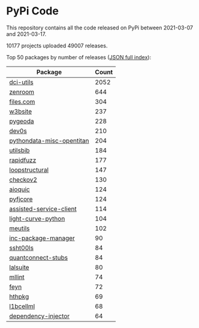 # PyPi Code

This repository contains all the code released on PyPi between 2021-03-07 and 2021-03-17.

10177 projects uploaded 49007 releases. 

Top 50 packages by number of releases ([JSON full index](./index.json)):

| Package   | Count |
|-----------|-------|
| [dci-utils](https://github.com/pypi-data/pypi-code-78/tree/import/dci-utils) | 2052 |
| [zenroom](https://github.com/pypi-data/pypi-code-78/tree/import/zenroom) | 644 |
| [files.com](https://github.com/pypi-data/pypi-code-78/tree/import/files.com) | 304 |
| [w3bsite](https://github.com/pypi-data/pypi-code-78/tree/import/w3bsite) | 237 |
| [pygeoda](https://github.com/pypi-data/pypi-code-78/tree/import/pygeoda) | 228 |
| [dev0s](https://github.com/pypi-data/pypi-code-78/tree/import/dev0s) | 210 |
| [pythondata-misc-opentitan](https://github.com/pypi-data/pypi-code-78/tree/import/pythondata-misc-opentitan) | 204 |
| [utilsbib](https://github.com/pypi-data/pypi-code-78/tree/import/utilsbib) | 184 |
| [rapidfuzz](https://github.com/pypi-data/pypi-code-78/tree/import/rapidfuzz) | 177 |
| [loopstructural](https://github.com/pypi-data/pypi-code-78/tree/import/loopstructural) | 147 |
| [checkov2](https://github.com/pypi-data/pypi-code-78/tree/import/checkov2) | 130 |
| [aioquic](https://github.com/pypi-data/pypi-code-78/tree/import/aioquic) | 124 |
| [pyfjcore](https://github.com/pypi-data/pypi-code-78/tree/import/pyfjcore) | 124 |
| [assisted-service-client](https://github.com/pypi-data/pypi-code-78/tree/import/assisted-service-client) | 114 |
| [light-curve-python](https://github.com/pypi-data/pypi-code-78/tree/import/light-curve-python) | 104 |
| [meutils](https://github.com/pypi-data/pypi-code-78/tree/import/meutils) | 102 |
| [inc-package-manager](https://github.com/pypi-data/pypi-code-78/tree/import/inc-package-manager) | 90 |
| [ssht00ls](https://github.com/pypi-data/pypi-code-78/tree/import/ssht00ls) | 84 |
| [quantconnect-stubs](https://github.com/pypi-data/pypi-code-78/tree/import/quantconnect-stubs) | 84 |
| [lalsuite](https://github.com/pypi-data/pypi-code-78/tree/import/lalsuite) | 80 |
| [mllint](https://github.com/pypi-data/pypi-code-78/tree/import/mllint) | 74 |
| [feyn](https://github.com/pypi-data/pypi-code-78/tree/import/feyn) | 72 |
| [hthpkg](https://github.com/pypi-data/pypi-code-78/tree/import/hthpkg) | 69 |
| [l1bcellml](https://github.com/pypi-data/pypi-code-78/tree/import/l1bcellml) | 68 |
| [dependency-injector](https://github.com/pypi-data/pypi-code-78/tree/import/dependency-injector) | 64 |
